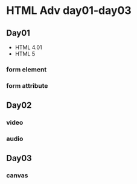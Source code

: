 # HTML Adv day01-day03

## Day01
- HTML 4.01
- HTML 5

### form element

### form attribute

## Day02

### video

### audio

## Day03

### canvas

